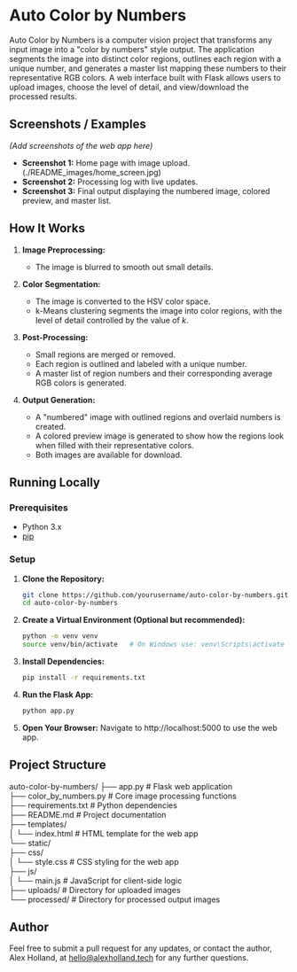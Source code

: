 # Auto Color by Numbers

Auto Color by Numbers is a computer vision project that transforms any input image into a "color by numbers" style output. The application segments the image into distinct color regions, outlines each region with a unique number, and generates a master list mapping these numbers to their representative RGB colors. A web interface built with Flask allows users to upload images, choose the level of detail, and view/download the processed results.

## Screenshots / Examples

*(Add screenshots of the web app here)*

- **Screenshot 1:** Home page with image upload.
(./README_images/home_screen.jpg)
- **Screenshot 2:** Processing log with live updates.
- **Screenshot 3:** Final output displaying the numbered image, colored preview, and master list.

## How It Works

1. **Image Preprocessing:**  
   - The image is blurred to smooth out small details.

2. **Color Segmentation:**  
   - The image is converted to the HSV color space.
   - k-Means clustering segments the image into color regions, with the level of detail controlled by the value of *k*.

3. **Post-Processing:**  
   - Small regions are merged or removed.
   - Each region is outlined and labeled with a unique number.
   - A master list of region numbers and their corresponding average RGB colors is generated.

4. **Output Generation:**  
   - A "numbered" image with outlined regions and overlaid numbers is created.
   - A colored preview image is generated to show how the regions look when filled with their representative colors.
   - Both images are available for download.

## Running Locally

### Prerequisites

- Python 3.x
- [pip](https://pip.pypa.io/en/stable/)

### Setup

1. **Clone the Repository:**

   ```bash
   git clone https://github.com/yourusername/auto-color-by-numbers.git
   cd auto-color-by-numbers

2. **Create a Virtual Environment (Optional but recommended):**

   ```bash
   python -m venv venv
   source venv/bin/activate   # On Windows use: venv\Scripts\activate
   
3. **Install Dependencies:**

   ```bash
   pip install -r requirements.txt

4. **Run the Flask App:**

   ```bash
   python app.py

5. **Open Your Browser:**
   Navigate to http://localhost:5000 to use the web app.


## Project Structure

auto-color-by-numbers/
├── app.py                   # Flask web application<br />
├── color_by_numbers.py      # Core image processing functions<br />
├── requirements.txt         # Python dependencies<br />
├── README.md                # Project documentation<br />
├── templates/<br />
│   └── index.html           # HTML template for the web app<br />
└── static/<br />
    ├── css/<br />
    │   └── style.css        # CSS styling for the web app<br />
    ├── js/<br />
    │   └── main.js          # JavaScript for client-side logic<br />
    ├── uploads/             # Directory for uploaded images<br />
    └── processed/           # Directory for processed output images<br />

## Author

Feel free to submit a pull request for any updates, or contact the author, Alex Holland, at hello@alexholland.tech for any further questions.
